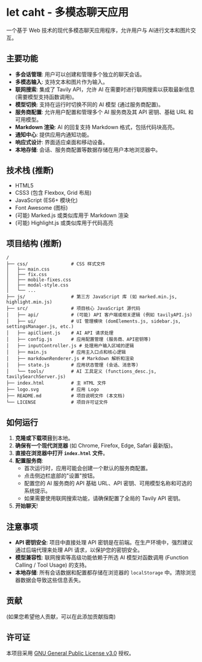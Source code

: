 # let caht - 多模态聊天应用

一个基于 Web 技术的现代多模态聊天应用程序，允许用户与 AI进行文本和图片交互。

## 主要功能

*   **多会话管理**: 用户可以创建和管理多个独立的聊天会话。
*   **多模态输入**: 支持文本和图片作为输入。
*   **联网搜索**: 集成了 Tavily API，允许 AI 在需要时进行联网搜索以获取最新信息 (需要模型支持函数调用)。
*   **模型切换**: 支持在运行时切换不同的 AI 模型 (通过服务商配置)。
*   **服务商配置**: 允许用户配置和管理多个 AI 服务商及其 API 密钥、基础 URL 和可用模型。
*   **Markdown 渲染**: AI 的回复支持 Markdown 格式，包括代码块高亮。
*   **通知中心**: 提供应用内通知功能。
*   **响应式设计**: 界面适应桌面和移动设备。
*   **本地存储**: 会话、服务商配置等数据存储在用户本地浏览器中。

## 技术栈 (推断)

*   HTML5
*   CSS3 (包含 Flexbox, Grid 布局)
*   JavaScript (ES6+ 模块化)
*   Font Awesome (图标)
*   (可能) Marked.js 或类似库用于 Markdown 渲染
*   (可能) Highlight.js 或类似库用于代码高亮

## 项目结构 (推断)

```
/
├── css/                # CSS 样式文件
│   ├── main.css
│   ├── fix.css
│   ├── mobile-fixes.css
│   ├── modal-style.css
│   └── ...
├── js/                 # 第三方 JavaScript 库 (如 marked.min.js, highlight.min.js)
├── src/                # 项目核心 JavaScript 源代码
│   ├── api/            # (可能) API 客户端或相关逻辑 (例如 tavilyAPI.js)
│   ├── ui/             # UI 管理模块 (domElements.js, sidebar.js, settingsManager.js, etc.)
│   ├── apiClient.js    # AI API 请求处理
│   ├── config.js       # 应用配置管理 (服务商、API密钥等)
│   ├── inputController.js # 处理用户输入区域的逻辑
│   ├── main.js         # 应用主入口点和核心逻辑
│   ├── markdownRenderer.js # Markdown 解析和渲染
│   ├── state.js        # 应用状态管理 (会话、消息等)
│   └── tools/          # AI 工具定义 (functions_desc.js, tavilySearchServer.js)
├── index.html          # 主 HTML 文件
├── logo.svg            # 应用 Logo
├── README.md           # 项目说明文件 (本文档)
└── LICENSE             # 项目许可证文件
```

## 如何运行

1.  **克隆或下载项目**到本地。
2.  **确保有一个现代浏览器** (如 Chrome, Firefox, Edge, Safari 最新版)。
3.  **直接在浏览器中打开 `index.html` 文件**。
4.  **配置服务商**: 
    *   首次运行时，应用可能会创建一个默认的服务商配置。
    *   点击侧边栏底部的"设置"按钮。
    *   配置您的 AI 服务商的 API 基础 URL、API 密钥、可用模型名称和可选的系统提示。
    *   如果需要使用联网搜索功能，请确保配置了全局的 Tavily API 密钥。
5.  **开始聊天**!

## 注意事项

*   **API 密钥安全**: 项目中直接处理 API 密钥是在前端。在生产环境中，强烈建议通过后端代理来处理 API 请求，以保护您的密钥安全。
*   **模型兼容性**: 联网搜索等高级功能依赖于所选 AI 模型对函数调用 (Function Calling / Tool Usage) 的支持。
*   **本地存储**: 所有会话数据和配置都存储在浏览器的 `localStorage` 中。清除浏览器数据会导致这些信息丢失。

## 贡献

(如果您希望他人贡献，可以在此添加贡献指南)

## 许可证

本项目采用 [GNU General Public License v3.0](LICENSE) 授权。 